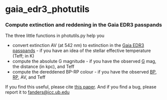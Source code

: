 # gaia_edr3_photutils
### Compute extinction and reddening in the Gaia EDR3 passpands

The three little functions in photutils.py help you 

* convert extinction AV (at 542 nm) to extinction in the [Gaia EDR3 passpands](http://svo2.cab.inta-csic.es/theory/fps3/index.php?mode=browse&gname=GAIA&gname2=GAIA3&asttype=) - if you have an idea of the stellar effective temperature (Teff; in K)
* compute the absolute G magnitude - if you have the observed [G](http://svo2.cab.inta-csic.es/theory/fps3/index.php?id=GAIA/GAIA3.G&&mode=browse&gname=GAIA&gname2=GAIA3#filter) mag, the distance (in kpc), and Teff
* compute the dereddened BP-RP colour - if you have the observed [BP](http://svo2.cab.inta-csic.es/theory/fps3/index.php?id=GAIA/GAIA3.Gbp&&mode=browse&gname=GAIA&gname2=GAIA3#filter), [RP](http://svo2.cab.inta-csic.es/theory/fps3/index.php?id=GAIA/GAIA3.Grp&&mode=browse&gname=GAIA&gname2=GAIA3#filter), AV, and Teff

If you find this useful, please cite [this paper](https://ui.adsabs.harvard.edu/abs/2021arXiv211101860A/abstract).
And if you find a bug, please report it to fanders@icc.ub.edu
